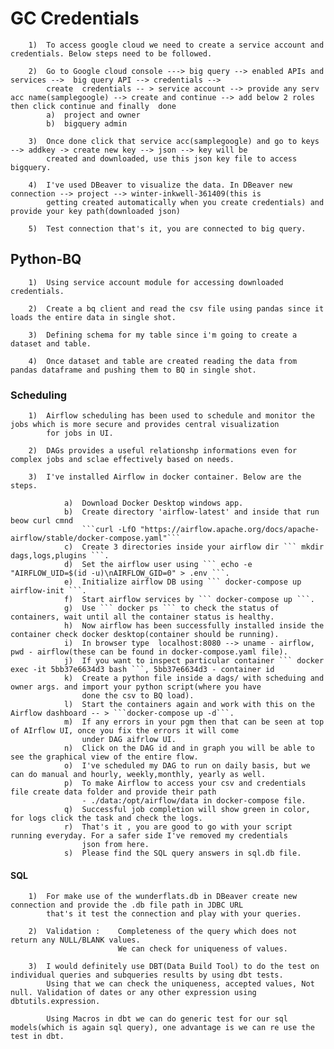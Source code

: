 #       GC Credentials

        1)  To access google cloud we need to create a service account and credentials. Below steps need to be followed.
        
        2)  Go to Google cloud console ---> big query --> enabled APIs and services -->  big query API --> credentials --> 
            create  credentials -- > service account --> provide any serv acc name(samplegoogle) --> create and continue --> add below 2 roles then click continue and finally  done 
            a)	project and owner
            b)	bigquery admin
        
        3)	Once done click that service acc(samplegoogle) and go to keys --> addkey -> create new key --> json --> key will be 
            created and downloaded,	use this json key file to access bigquery.
        
        4)	I've used DBeaver to visualize the data. In DBeaver new connection --> project --> winter-inkwell-361409(this is 
            getting created automatically when you create credentials) and provide your key path(downloaded json)
        
        5)	Test connection that's it, you are connected to big query.


##      Python-BQ

        1)  Using service account module for accessing downloaded credentials.

        2)  Create a bq client and read the csv file using pandas since it loads the entire data in single shot.
        
        3)  Defining schema for my table since i'm going to create a dataset and table.

        4)  Once dataset and table are created reading the data from pandas dataframe and pushing them to BQ in single shot.


###     Scheduling

        1)  Airflow scheduling has been used to schedule and monitor the jobs which is more secure and provides central visualization 
            for jobs in UI.
        
        2)  DAGs provides a useful relationshp informations even for complex jobs and sclae effectively based on needs.

        3)  I've installed Airflow in docker container. Below are the steps.

                a)  Download Docker Desktop windows app.
                b)  Create directory 'airflow-latest' and inside that run beow curl cmnd
                    ```curl -LfO "https://airflow.apache.org/docs/apache-airflow/stable/docker-compose.yaml"```
                c)  Create 3 directories inside your airflow dir ``` mkdir dags,logs,plugins ```.
                d)  Set the airflow user using ``` echo -e "AIRFLOW_UID=$(id -u)\nAIRFLOW_GID=0" > .env	```.
                e)  Initialize airflow DB using ``` docker-compose up airflow-init ```.
                f)  Start airflow services by ``` docker-compose up ```.
                g)  Use ``` docker ps ``` to check the status of containers, wait until all the container status is healthy.
                h)  Now airflow has been successfully installed inside the container check docker desktop(container should be running).
                i)  In browser type  localhost:8080 --> uname - airflow, pwd - airflow(these can be found in docker-compose.yaml file).
                j)  If you want to inspect particular container ``` docker exec -it 5bb37e6634d3 bash ```, 5bb37e6634d3 - container id
                k)  Create a python file inside a dags/ with scheduing and owner args. and import your python script(where you have 
                    done the csv to BQ load).
                l)  Start the containers again and work with this on the Airflow dashboard -- > ```docker-compose up -d```.
                m)  If any errors in your pgm then that can be seen at top of AIrflow UI, once you fix the errors it will come
                    under DAG aifrlow UI.
                n)  Click on the DAG id and in graph you will be able to see the graphical view of the entire flow.
                o)  I've scheduled my DAG to run on daily basis, but we can do manual and hourly, weekly,monthly, yearly as well.
                p)  To make Airflow to access your csv and credentials file create data folder and provide their path
                    - ./data:/opt/airflow/data in docker-compose file.
                q)  Successful job completion will show green in color, for logs click the task and check the logs.
                r)  That's it , you are good to go with your script running everyday. For a safer side I've removed my credentials
                    json from here.
                s)  Please find the SQL query answers in sql.db file.  



####    SQL

        1)  For make use of the wunderflats.db in DBeaver create new connection and provide the .db file path in JDBC URL
            that's it test the connection and play with your queries.

        2)  Validation :    Completeness of the query which does not return any NULL/BLANK values.
                            We can check for uniqueness of values.

        3)  I would definitely use DBT(Data Build Tool) to do the test on individual queries and subqueries results by using dbt tests.
            Using that we can check the uniqueness, accepted values, Not null. Validation of dates or any other expression using dbtutils.expression.

            Using Macros in dbt we can do generic test for our sql models(which is again sql query), one advantage is we can re use the test in dbt.